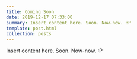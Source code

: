 ```yaml
---
title: Coming Soon
date: 2019-12-17 07:33:00
summary: Insert content here. Soon. Now-now. :P
template: post.html
collection: posts
---
```

Insert content here. Soon. Now-now. :P
